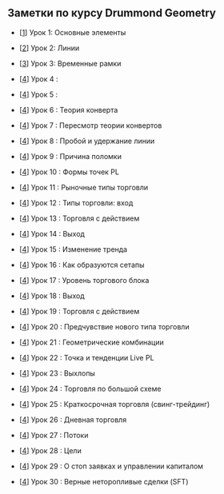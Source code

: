 Заметки по курсу Drummond Geometry
---

* <p>[<a href="http://ragve.ru//view-02-21">1</a>]        Урок 1: Основные элементы </p>
* <p>[<a href="http://ragve.ru//view-01-21">2</a>]        Урок 2: Линии </p>
* <p>[<a href="http://ragve.ru//view-11-20">3</a>]        Урок 3: Временные рамки </p>
* <p>[<a href="http://ragve.ru//view-06-20">4</a>]        Урок 4 : </p>
* <p>[<a href="http://ragve.ru//view-06-20">4</a>]        Урок 5 : </p>
* <p>[<a href="http://ragve.ru//view-06-20">4</a>]        Урок 6 : Теория конверта</p>
* <p>[<a href="http://ragve.ru//view-06-20">4</a>]        Урок 7 : Пересмотр теории конвертов </p>
* <p>[<a href="http://ragve.ru//view-06-20">4</a>]        Урок 8 : Пробой и удержание линии </p>
* <p>[<a href="http://ragve.ru//view-06-20">4</a>]        Урок 9 : Причина поломки </p>
* <p>[<a href="http://ragve.ru//view-06-20">4</a>]        Урок 10 : Формы точек PL  </p>
* <p>[<a href="http://ragve.ru//view-06-20">4</a>]        Урок 11 : Рыночные типы торговли   </p>
* <p>[<a href="http://ragve.ru//view-06-20">4</a>]        Урок 12 : Типы торговли: вход  </p>
* <p>[<a href="http://ragve.ru//view-06-20">4</a>]        Урок 13 : Торговля с действием  </p>
* <p>[<a href="http://ragve.ru//view-06-20">4</a>]        Урок 14 : Выход  </p>
* <p>[<a href="http://ragve.ru//view-06-20">4</a>]        Урок 15 : Изменение тренда  </p>
* <p>[<a href="http://ragve.ru//view-06-20">4</a>]        Урок 16 : Как образуются сетапы </p>
* <p>[<a href="http://ragve.ru//view-06-20">4</a>]        Урок 17 : Уровень торгового блока </p>
* <p>[<a href="http://ragve.ru//view-06-20">4</a>]        Урок 18 : Выход </p>
* <p>[<a href="http://ragve.ru//view-06-20">4</a>]        Урок 19 : Торговля с действием </p>
* <p>[<a href="http://ragve.ru//view-06-20">4</a>]        Урок 20 : Предчувствие нового типа торговли </p>
* <p>[<a href="http://ragve.ru//view-06-20">4</a>]        Урок 21 : Геометрические комбинации </p>
* <p>[<a href="http://ragve.ru//view-06-20">4</a>]        Урок 22 : Точка и тенденции Live PL </p>
* <p>[<a href="http://ragve.ru//view-06-20">4</a>]        Урок 23 : Выхлопы  </p>
* <p>[<a href="http://ragve.ru//view-06-20">4</a>]        Урок 24 : Торговля по большой схеме  </p>
* <p>[<a href="http://ragve.ru//view-06-20">4</a>]        Урок 25 : Краткосрочная торговля (свинг-трейдинг)  </p>
* <p>[<a href="http://ragve.ru//view-06-20">4</a>]        Урок 26 : Дневная торговля  </p>
* <p>[<a href="http://ragve.ru//view-06-20">4</a>]        Урок 27 : Потоки  </p>
* <p>[<a href="http://ragve.ru//view-06-20">4</a>]        Урок 28 : Цели </p>
* <p>[<a href="http://ragve.ru//view-06-20">4</a>]        Урок 29 : О стоп заявках и управлении капиталом </p>
* <p>[<a href="http://ragve.ru//view-06-20">4</a>]        Урок 30 : Верные неторопливые сделки (SFT) </p>










